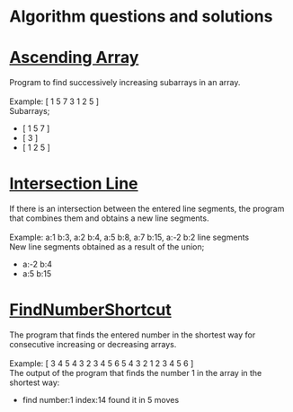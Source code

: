 # Algorithm questions and solutions

# [Ascending Array](https://github.com/ozgurutku/Algorithm/tree/master/ascendingArray)
Program to find successively increasing subarrays in an array.
<br/>
<br/>
Example: [ 1 5 7 3 1 2 5 ]
<br/>
Subarrays;
- [ 1 5 7 ] 
- [ 3 ] 
- [ 1 2 5 ]

# [Intersection Line](https://github.com/ozgurutku/Algorithm/tree/master/intersectionLine)
If there is an intersection between the entered line segments, the program that combines them and obtains a new line segments.
<br/>
<br/>
Example: a:1 b:3, a:2 b:4, a:5 b:8, a:7 b:15, a:-2 b:2 line segments
<br/>
New line segments obtained as a result of the union;
- a:-2 b:4
- a:5 b:15

# [FindNumberShortcut](https://github.com/ozgurutku/Algorithm/tree/master/findNumberShortcut)
The program that finds the entered number in the shortest way for consecutive increasing or decreasing arrays.
<br/>
<br/>
Example: [ 3 4 5 4 3 2 3 4 5 6 5 4 3 2 1 2 3 4 5 6 ]
<br/>
The output of the program that finds the number 1 in the array in the shortest way:
<br/>
- find number:1 index:14 found it in 5 moves
